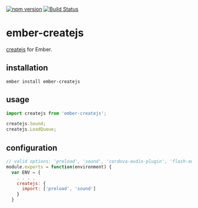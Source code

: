 [![npm version](https://badge.fury.io/js/ember-createjs.svg)](https://badge.fury.io/js/ember-createjs)
[![Build Status](https://travis-ci.org/null-null-null/ember-createjs.svg?branch=master)](https://travis-ci.org/null-null-null/ember-createjs)

# ember-createjs

[createjs](http://www.createjs.com/) for Ember.

## installation

`ember install ember-createjs`

## usage

```js
import createjs from 'ember-createjs';

createjs.Sound;
createjs.LoadQueue;
```

## configuration

```js
// valid options: 'preload', 'sound', 'cordova-audio-plugin', 'flash-audio-plugin', 'easle', 'tween', 'webgl'
module.exports = function(environment) {
  var ENV = {
    . . . .
    createjs: {
      import: ['preload', 'sound']
    }
  }
```
